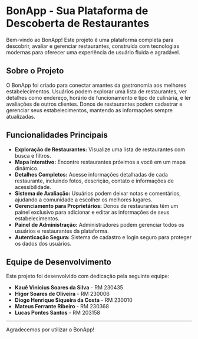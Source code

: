 # BonApp - Sua Plataforma de Descoberta de Restaurantes

Bem-vindo ao BonApp! Este projeto é uma plataforma completa para descobrir, avaliar e gerenciar restaurantes, construída com tecnologias modernas para oferecer uma experiência de usuário fluida e agradável.

## Sobre o Projeto

O BonApp foi criado para conectar amantes da gastronomia aos melhores estabelecimentos. Usuários podem explorar uma lista de restaurantes, ver detalhes como endereço, horário de funcionamento e tipo de culinária, e ler avaliações de outros clientes. Donos de restaurantes podem cadastrar e gerenciar seus estabelecimentos, mantendo as informações sempre atualizadas.

## Funcionalidades Principais

- **Exploração de Restaurantes:** Visualize uma lista de restaurantes com busca e filtros.
- **Mapa Interativo:** Encontre restaurantes próximos a você em um mapa dinâmico.
- **Detalhes Completos:** Acesse informações detalhadas de cada restaurante, incluindo fotos, descrição, contato e informações de acessibilidade.
- **Sistema de Avaliação:** Usuários podem deixar notas e comentários, ajudando a comunidade a escolher os melhores lugares.
- **Gerenciamento para Proprietários:** Donos de restaurantes têm um painel exclusivo para adicionar e editar as informações de seus estabelecimentos.
- **Painel de Administração:** Administradores podem gerenciar todos os usuários e restaurantes da plataforma.
- **Autenticação Segura:** Sistema de cadastro e login seguro para proteger os dados dos usuários.

## Equipe de Desenvolvimento

Este projeto foi desenvolvido com dedicação pela seguinte equipe:

- **Kauê Vinicius Soares da Silva** - RM 230435
- **Higor Soares de Oliveira** - RM 230006
- **Diogo Henrique Siqueira da Costa** - RM 230010
- **Mateus Ferrante Ribeiro** - RM 230368
- **Lucas Pontes Santos** - RM 203158

---

Agradecemos por utilizar o BonApp!